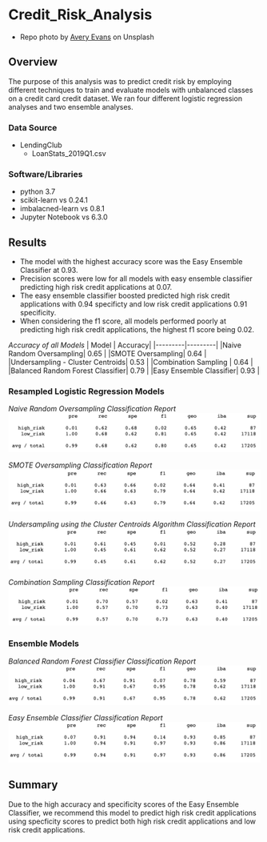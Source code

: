 # Credit_Risk_Analysis

* Repo photo by [Avery Evans](https://unsplash.com/@averye457?utm_source=unsplash&utm_medium=referral&utm_content=creditCopyText) on Unsplash

## Overview
The purpose of this analysis was to predict credit risk by employing different techniques to train and evaluate models with unbalanced classes on a credit card credit dataset. We ran four different logistic regression analyses and two ensemble analyses.

### Data Source
  - LendingClub
    - LoanStats_2019Q1.csv

### Software/Libraries
  - python 3.7
  - scikit-learn vs 0.24.1
  - imbalacned-learn vs 0.8.1
  - Jupyter Notebook vs 6.3.0

## Results

- The model with the highest accuracy score was the Easy Ensemble Classifier at 0.93.
- Precision scores were low for all models with easy ensemble classifier predicting high risk credit applications at 0.07.
- The easy ensemble classifier boosted predicted high risk credit applications with 0.94 specificty and low risk credit applications 0.91 specificity.
- When considering the f1 score, all models performed poorly at predicting high risk credit applications, the highest f1 score being 0.02.

*Accuracy of all Models*
|   Model | Accuracy|
|---------|---------|
|Naive Random Oversampling| 0.65 |
|SMOTE Oversampling| 0.64  |
|Undersampling - Cluster Centroids| 0.53 |
|Combination Sampling | 0.64 |
|Balanced Random Forest Classifier| 0.79 |
|Easy Ensemble Classifier| 0.93 |

### Resampled Logistic Regression Models

*Naive Random Oversampling Classification Report*
![Naive_random_oversampling](https://github.com/jisellejones/Credit_Risk_Analysis/blob/main/Images/random_over_sampling.png)

*SMOTE Oversampling Classification Report*
![SMOTE_oversampling](https://github.com/jisellejones/Credit_Risk_Analysis/blob/main/Images/smote_over_sampling.png)

*Undersampling using the Cluster Centroids Algorithm Classification Report*
![undersampling_cluster_centroids](https://github.com/jisellejones/Credit_Risk_Analysis/blob/main/Images/undersampling.png)

*Combination Sampling Classification Report*
![combination_sampling](https://github.com/jisellejones/Credit_Risk_Analysis/blob/main/Images/combination_sampling.png)

### Ensemble Models
*Balanced Random Forest Classifier Classification Report*
![balanced_random_forest_classifier](https://github.com/jisellejones/Credit_Risk_Analysis/blob/main/Images/balanced_random_forest_classifier.png)

*Easy Ensemble Classifier Classification Report*
![easy_ensemble_classifier](https://github.com/jisellejones/Credit_Risk_Analysis/blob/main/Images/easy_ensemble_classifier.png)

## Summary

Due to the high accuracy and specificity scores of the Easy Ensemble Classifier, we recommend this model to predict high risk credit applications using specficity scores to predict both high risk credit applications and low risk credit applications.
